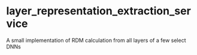 # layer_representation_extraction_service
A small implementation of RDM calculation from all layers of a few select DNNs
